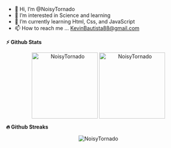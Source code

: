 - 👋 Hi, I’m @NoisyTornado 
- 👀 I’m interested in Science and learning
- 🌱 I’m currently learning Html, Css, and JavaScript
- 📫 How to reach me ... KevinBautista88@gmail.com

<!---
NoisyTornado/NoisyTornado is a ✨ special ✨ repository because its `README.md` (this file) appears on your GitHub profile.
You can click the Preview link to take a look at your changes.
--->



  <summary><b>⚡ Github Stats</b></summary>
<p align="center"><img height="180em" src="https://github-readme-stats.vercel.app/api?username=NoisyTornado&hide_border=true&count_private=true&show_icons=true&theme=radical" alt="NoisyTornado" align = "center"/>
<img height="180em" src="https://github-readme-stats.vercel.app/api/top-langs?username=NoisyTornado&show_icons=true&locale=en&layout=compact&hide_border=true&theme=radical" alt="NoisyTornado" align = "center"/></p>

 <summary><b>🔥 Github Streaks</b></summary>
<p align="center"><img src="https://github-readme-streak-stats.herokuapp.com/?user=NoisyTornado&theme=black-ice&hide_border=true&stroke=0000&background=0D1117&ring=e05397&fire=e05397&currStreakLabel=e05397" alt="NoisyTornado" /></p>
